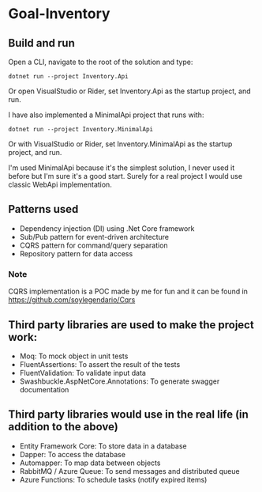 # Goal-Inventory

## Build and run

Open a CLI, navigate to the root of the solution and type:

```
dotnet run --project Inventory.Api
```

Or open VisualStudio or Rider, set Inventory.Api as the startup project, and run.

I have also implemented a MinimalApi project that runs with:

```
dotnet run --project Inventory.MinimalApi
```

Or with VisualStudio or Rider, set Inventory.MinimalApi as the startup project, and run.

I'm used MinimalApi because it's the simplest solution, I never used it before but I'm sure it's a good start.
Surely for a real project I would use classic WebApi implementation.

## Patterns used
   - Dependency injection (DI) using .Net Core framework
   - Sub/Pub pattern for event-driven architecture
   - CQRS pattern for command/query separation
   - Repository pattern for data access

### Note
CQRS implementation is a POC made by me for fun and it can be found in https://github.com/soylegendario/Cqrs

## Third party libraries are used to make the project work:
   - Moq: To mock object in unit tests
   - FluentAssertions: To assert the result of the tests
   - FluentValidation: To validate input data
   - Swashbuckle.AspNetCore.Annotations: To generate swagger documentation

## Third party libraries would use in the real life (in addition to the above)
   - Entity Framework Core: To store data in a database
   - Dapper: To access the database
   - Automapper: To map data between objects
   - RabbitMQ / Azure Queue: To send messages and distributed queue
   - Azure Functions: To schedule tasks (notify expired items)